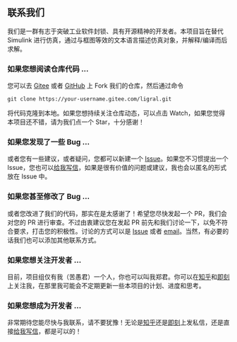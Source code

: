 <!-- Copyright (C) 2019-2021 Junruoyu Zheng. Home page: https://junruoyu-zheng.gitee.io/ligral

     Distributed under MIT license.
     See file LICENSE for detail or copy at https://opensource.org/licenses/MIT
-->

## 联系我们

我们是一群有志于突破工业软件封锁、具有开源精神的开发者。本项目旨在替代 Simulink 进行仿真，通过与框图等效的文本语言描述仿真对象，并解释/编译而后求解。

### 如果您想阅读仓库代码 ...

您可以去 [Gitee](https://gitee.com/junruoyu-zheng/ligral) 或者 [GitHub](https://github.com/JRY-Zheng/ligral) 上 Fork 我们的仓库，然后通过命令

    git clone https://your-username.gitee.com/ligral.git

将代码克隆到本地。如果您想持续关注仓库动态，可以点击 Watch，如果您觉得本项目还不错，请为我们点一个 Star，十分感谢！

### 如果您发现了一些 Bug ...

或者您有一些建议，或者疑问，您都可以新建一个 [Issue](https://gitee.com/junruoyu-zheng/ligral/issues)。如果您不习惯提出一个 Issue，您也可以[给我写信](mailto:zhengjry@outlook.com)，如果是很有价值的问题或建议，我也会以匿名的形式放在 Issue 中。

### 如果您甚至修改了 Bug ...

或者您改进了我们的代码，那实在是太感谢了！希望您尽快发起一个 PR，我们会对您的 PR 进行审查。不过由衷建议您在发起 PR 前先和我们讨论一下，以免不符合要求，打击您的积极性。讨论的方式可以是 [Issue](https://gitee.com/junruoyu-zheng/ligral/issues) 或者 [email](mailto:zhengjry@outlook.com)。当然，有必要的话我们也可以添加其他联系方式。

### 如果您想关注开发者 ...

目前，项目组仅有我（苦愚君）一个人，你也可以叫我郑君。你可以在[知乎](https://www.zhihu.com/people/LostFish)和[即刻](https://web.okjike.com/u/105ad022-f646-48c0-8236-6007ee5179c5)上关注我，在那里我可能会不定期更新一些本项目的计划、进度和思考。

### 如果您想成为开发者 ...

非常期待您能尽快与我联系，请不要犹豫！无论是[知乎](https://www.zhihu.com/people/LostFish)还是[即刻](https://web.okjike.com/u/105ad022-f646-48c0-8236-6007ee5179c5)上发私信，还是直接[给我写信](mailto:zhengjry@outlook.com)，都是可以的！